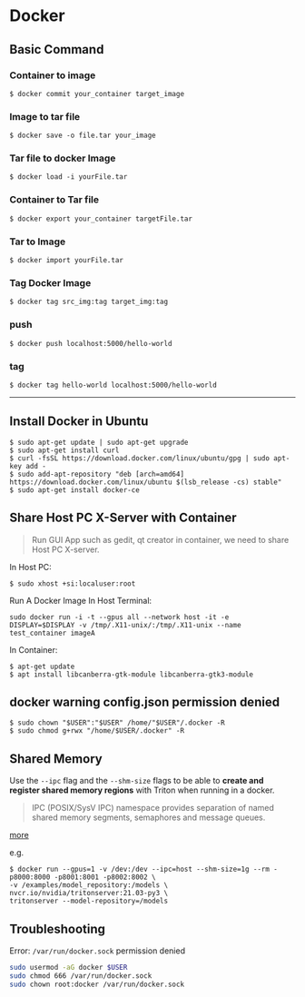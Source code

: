 # Docker

## Basic Command

### Container to image
```console
$ docker commit your_container target_image
```

###  Image to tar file
```console
$ docker save -o file.tar your_image
```

###  Tar file to docker Image 
```console
$ docker load -i yourFile.tar
```

###  Container to Tar file 
```console
$ docker export your_container targetFile.tar
```

###  Tar to Image 
```console
$ docker import yourFile.tar
```

### Tag Docker Image
```console
$ docker tag src_img:tag target_img:tag
```

### push
```console
$ docker push localhost:5000/hello-world
```

### tag
```console
$ docker tag hello-world localhost:5000/hello-world
```

---

## Install Docker in Ubuntu

```console
$ sudo apt-get update | sudo apt-get upgrade
$ sudo apt-get install curl
$ curl -fsSL https://download.docker.com/linux/ubuntu/gpg | sudo apt-key add -
$ sudo add-apt-repository "deb [arch=amd64] https://download.docker.com/linux/ubuntu $(lsb_release -cs) stable"
$ sudo apt-get install docker-ce
```

## Share Host PC X-Server with Container

> Run GUI App such as gedit, qt creator in container, we need to share Host PC X-server.

In Host PC:
```console
$ sudo xhost +si:localuser:root
```
Run A Docker Image In Host Terminal:
```console
sudo docker run -i -t --gpus all --network host -it -e DISPLAY=$DISPLAY -v /tmp/.X11-unix/:/tmp/.X11-unix --name test_container imageA
```
In Container:
```console
$ apt-get update
$ apt install libcanberra-gtk-module libcanberra-gtk3-module
```

## docker warning config.json permission denied

```console
$ sudo chown "$USER":"$USER" /home/"$USER"/.docker -R
$ sudo chmod g+rwx "/home/$USER/.docker" -R
```

## Shared Memory

Use the `--ipc` flag and the `--shm-size` flags to be able to **create and register shared memory regions** with Triton when running in a docker.

> IPC (POSIX/SysV IPC) namespace provides separation of named shared memory segments, semaphores and message queues.

[more](https://docs.docker.com/engine/reference/run/#ipc-settings---ipc)

e.g.
```console
$ docker run --gpus=1 -v /dev:/dev --ipc=host --shm-size=1g --rm -p8000:8000 -p8001:8001 -p8002:8002 \
-v /examples/model_repository:/models \
nvcr.io/nvidia/tritonserver:21.03-py3 \
tritonserver --model-repository=/models
```

## Troubleshooting
Error: `/var/run/docker.sock` permission denied 

```bash
sudo usermod -aG docker $USER
sudo chmod 666 /var/run/docker.sock
sudo chown root:docker /var/run/docker.sock
```

